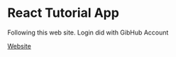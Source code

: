 # React Tutorial App

Following this web site. Login did with GibHub Account

[Website](https://react-tutorial.app/app.html)